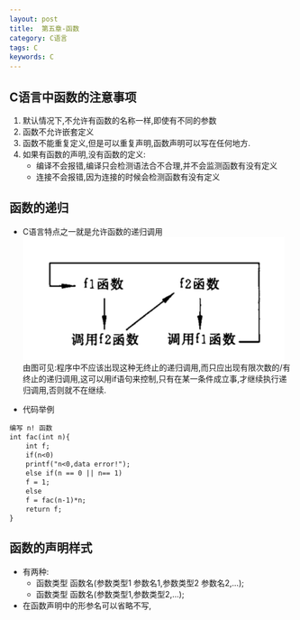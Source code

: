 ```yaml
---
layout: post
title:  第五章-函数
category: C语言
tags: C
keywords: C
---
```


## C语言中函数的注意事项
1. 默认情况下,不允许有函数的名称一样,即使有不同的参数
2. 函数不允许嵌套定义
3. 函数不能重复定义,但是可以重复声明,函数声明可以写在任何地方.
4. 如果有函数的声明,没有函数的定义:
	* 编译不会报错,编译只会检测语法合不合理,并不会监测函数有没有定义
	* 连接不会报错,因为连接的时候会检测函数有没有定义

## 函数的递归
* C语言特点之一就是允许函数的递归调用
  ![](https://raw.githubusercontent.com/zhoghua123/imgsBed/master/函数递归调用.png)
  由图可见:程序中不应该出现这种无终止的递归调用,而只应出现有限次数的/有终止的递归调用,这可以用if语句来控制,只有在某一条件成立事,才继续执行递归调用,否则就不在继续.
  
* 代码举例

```
编写 n! 函数
int fac(int n){
	int f;
	if(n<0)
	printf("n<0,data error!");
	else if(n == 0 || n== 1)
	f = 1;
	else
	f = fac(n-1)*n;
	return f;
}
```
## 函数的声明样式
* 有两种:
	* 函数类型 函数名(参数类型1 参数名1,参数类型2 参数名2,...);
	* 函数类型 函数名(参数类型1,参数类型2,...); 
* 在函数声明中的形参名可以省略不写,
